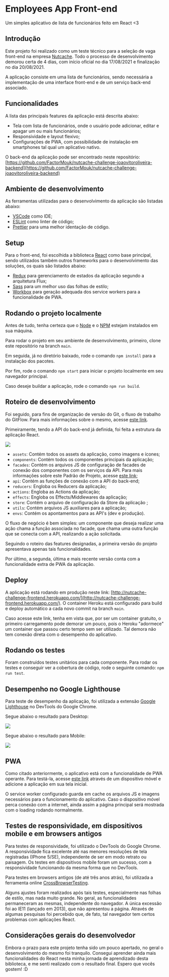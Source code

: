 # Employees App Front-end

Um simples aplicativo de lista de funcionários feito em React <3

## Introdução

Este projeto foi realizado como um teste técnico para a seleção de vaga front-end na empresa [Nutcache](https://www.nutcache.com/).
Todo o processo de desenvolvimento demorou certa de 4 dias, com início oficial no dia 17/08/2021 e finalização no dia 20/08/2021.

A aplicação consiste em uma lista de funcionários, sendo necessária a implementação de uma interface front-end e de um serviço back-end associado.

## Funcionalidades

A lista das principais features da aplicação está descrita abaixo:

- Tela com lista de funcionários, onde o usuário pode adicionar, editar e apagar um ou mais funcionários;
- Responsividade e layout flexivo;
- Configurações de PWA, com possibilidade de instalação em smartphones tal qual um aplicativo nativo.

O back-end da aplicação pode ser encontrado neste repositório: [https://github.com/FactorMouk/nutcache-challenge-joaovitoroliveira-backend](https://github.com/FactorMouk/nutcache-challenge-joaovitoroliveira-backend)

## Ambiente de desenvolvimento

As ferramentas utilizadas para o desenvolvimento da aplicação são listadas abaixo:

- [VSCode](https://code.visualstudio.com/) como IDE;
- [ESLint](https://eslint.org/) como linter de código;
- [Prettier](https://prettier.io/) para uma melhor identação de código.

## Setup

Para o front-end, foi escolhida a biblioteca [React](https://pt-br.reactjs.org/) como base principal, sendo utilizados também outros frameworks para o desenvolvimento das soluções, os quais são listados abaixo:

- [Redux](https://redux.js.org/) para gerenciamento de estados da aplicação segundo a arquitetura Flux;
- [Sass](https://sass-lang.com/) para um melhor uso das folhas de estilo;
- [Workbox](https://developers.google.com/web/tools/workbox) para geração adequada dos service workers para a funcionalidade de PWA.

## Rodando o projeto localmente

Antes de tudo, tenha certeza que o [Node](https://nodejs.org/en/) e o [NPM](https://www.npmjs.com/) estejam instalados em sua máquina.

Para rodar o projeto em seu ambiente de desenvolvimento, primeiro, clone este repositório na branch `main`.

Em seguida, já no diretório baixado, rode o comando `npm install` para a instalação dos pacotes.

Por fim, rode o comando `npm start` para iniciar o projeto localmente em seu navegador principal.

Caso deseje buildar a aplicação, rode o comando `npm run build`.

## Roteiro de desenvolvimento

Foi seguido, para fins de organização de versão do Git, o fluxo de trabalho do GitFlow. Para mais informações sobre o mesmo, acesse [este link](https://www.atlassian.com/br/git/tutorials/comparing-workflows/gitflow-workflow).

Primeiramente, tendo a API do back-end já definida, foi feita a estrutura da aplicação React.

<img src="https://drive.google.com/uc?export=view&id=1zhk4OLxrkF04mkAGl4s2ksIUzWYPsJHO">

- `assets`: Contém todos os assets da aplicação, como imagens e ícones;
- `components`: Contém todos os componentes principais da aplicação;
- `facades`: Contém os arquivos JS de configuração de facades de conexão dos componentes com os serviços da API. Para mais informações sobre este Padrão de Projeto, acesse [este link](https://refactoring.guru/pt-br/design-patterns/facade);
- `api`: Contém as funções de conexão com a API do back-end;
- `reducers`: Engloba os Reducers da aplicação;
- `actions`: Engloba as Actions da aplicação;
- `effects`: Engloba os Effects/Middlewares da aplicação;
- `store`: Contém o arquivo de configuração da Store da aplicação ;
- `utils`: Contém arquivos JS auxiliares para a aplicação;
- `envs`: Contém os apontamentos para as API's (dev e produção).

O fluxo de negócio é bem simples: um componente que deseja realizar uma ação chama a função associada no facade, que chama uma outra função que se conecta com a API, realizando a ação solicitada.

Seguindo o roteiro das features designadas, a primeira versão do projeto apresentava apenas tais funcionalidades.

Por último, a segunda, última e mais recente versão conta com a funcionalidade extra de PWA da aplicação.

## Deploy

A aplicação está rodando em produção neste link: [http://nutcache-challenge-frontend.herokuapp.com/](http://nutcache-challenge-frontend.herokuapp.com/).
O container Heroku está configurado para build e deploy automático a cada novo commit na branch `main`.

Caso acesse este link, tenha em vista que, por ser um container gratuito, o primeiro carregamento pode demorar um pouco, pois o Heroku "adormece" um container que passou certo tempo sem ser utilizado. Tal demora não tem conexão direta com o desempenho do aplicativo.

## Rodando os testes

Foram construídos testes unitários para cada componente. Para rodar os testes e conseguir ver a cobertura de código, rode o seguinte comando: `npm run test`.

## Desempenho no Google Lighthouse

Para teste de desempenho da aplicação, foi utilizada a extensão [Google Lighthouse](https://developers.google.com/web/tools/lighthouse?hl=pt-br) no DevTools do Google Chrome.

Segue abaixo o resultado para Desktop:

<img src="https://drive.google.com/uc?export=view&id=1S62cdqp_iIy1OgqbtwmnOgVQx2hHG3OZ">

Segue abaixo o resultado para Mobile:

<img src="https://drive.google.com/uc?export=view&id=1ZhAcwBiZ5svJL5kHy2UA_8n50SpXS1PV">

## PWA

Como citado anteriormente, o aplicativo está com a funcionalidade de PWA operante. Para testá-la, acesse [este link](https://to-do-app-guava.herokuapp.com) através de um dispositivo móvel e adicione a aplicação em sua tela inicial.

O service worker configurado guarda em cache os arquivos JS e imagens necessários para o funcionamento do aplicativo. Caso o dispositivo móvel perca conexão com a internet, ainda assim a página principal será mostrada com o loading rodando normalmente.

## Testes de responsividade, em dispositivos mobile e em browsers antigos

Para testes de responsividade, foi utilizado o DevTools do Google Chrome. A responsividade fica excelente até nas menores resoluções de tela registradas (IPhone 5/SE), independente de ser em modo retrato ou paisagem.
Os testes em dispositivos mobile foram um sucesso, com a responsividade funcionando da mesma forma que no DevTools.

Para testes em browsers antigos (de até três anos atrás), foi utilizada a ferramenta online [CrossBrowserTesting](https://app.crossbrowsertesting.com/).

Alguns ajustes foram realizados após tais testes, especialmente nas folhas de estilo, mas nada muito grande. No geral, as funcionalidades permaneceram as mesmas, independente do navegador. A única excessão foi ao IE11 (lançado em 2013), que não apresentou a página. Através de algumas pesquisas foi percebido que, de fato, tal navegador tem certos problemas com aplicações React.

## Considerações gerais do desenvolvedor

Embora o prazo para este projeto tenha sido um pouco apertado, no geral o desenvolvimento do mesmo foi tranquilo. Consegui aprender ainda mais funcionalidades do React nesta minha jornada de aprendizado desta biblioteca, e me senti realizado com o resultado final. Espero que vocês gostem! :D

